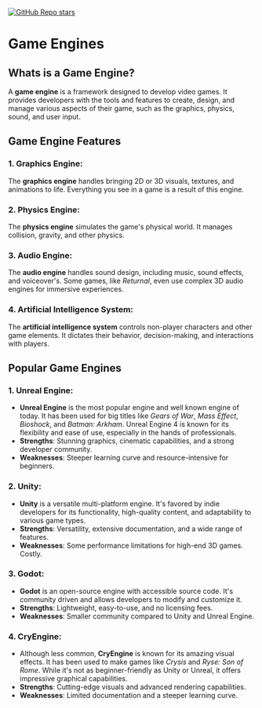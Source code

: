 [![GitHub Repo stars](https://img.shields.io/badge/-GO%20BACK-3d8fcc)](../../README.md#important)

# Game Engines

## **Whats is a Game Engine?**
A **game engine** is a framework designed to develop video games. It provides developers with the tools and features to create, design, and manage various aspects of their game, such as the graphics, physics, sound, and user input.


## Game Engine Features
### 1. **Graphics Engine**:
   The **graphics engine** handles bringing 2D or 3D visuals, textures, and animations to life. Everything you see in a game is a result of this engine.

### 2. **Physics Engine**:
   The **physics engine** simulates the game's physical world. It manages collision, gravity, and other physics.

### 3. **Audio Engine**:
   The **audio engine** handles sound design, including music, sound effects, and voiceover's. Some games, like *Returnal*, even use complex 3D audio engines for immersive experiences.

### 4. **Artificial Intelligence System**:
   The **artificial intelligence system** controls non-player characters and other game elements. It dictates their behavior, decision-making, and interactions with players.

## Popular Game Engines

### 1. **Unreal Engine**:
   - **Unreal Engine** is the most popular engine and well known engine of today. It has been used for big titles like *Gears of War*, *Mass Effect*, *Bioshock*, and *Batman: Arkham*. Unreal Engine 4 is known for its flexibility and ease of use, especially in the hands of professionals.
   - **Strengths**: Stunning graphics, cinematic capabilities, and a strong developer community.
   - **Weaknesses**: Steeper learning curve and resource-intensive for beginners.

### 2. **Unity**:
   - **Unity** is a versatile multi-platform engine. It's favored by indie developers for its functionality, high-quality content, and adaptability to various game types.
   - **Strengths**: Versatility, extensive documentation, and a wide range of features.
   - **Weaknesses**: Some performance limitations for high-end 3D games. Costly.

### 3. **Godot**:
   - **Godot** is an open-source engine with accessible source code. It's community driven and allows developers to modify and customize it.
   - **Strengths**: Lightweight, easy-to-use, and no licensing fees.
   - **Weaknesses**: Smaller community compared to Unity and Unreal Engine.

### 4. **CryEngine**:
   - Although less common, **CryEngine** is known for its amazing visual effects. It has been used to make games like *Crysis* and *Ryse: Son of Rome*. While it's not as beginner-friendly as Unity or Unreal, it offers impressive graphical capabilities.
   - **Strengths**: Cutting-edge visuals and advanced rendering capabilities.
   - **Weaknesses**: Limited documentation and a steeper learning curve.